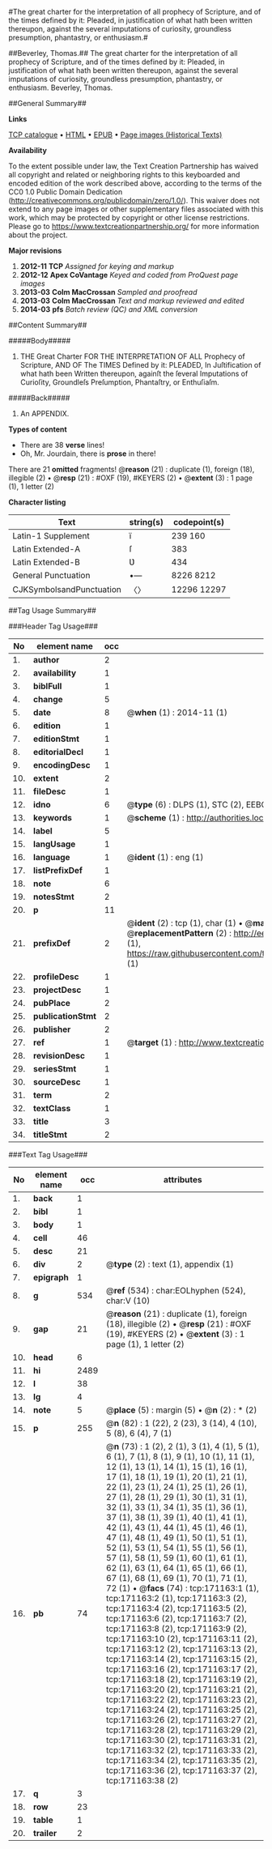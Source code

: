 #The great charter for the interpretation of all prophecy of Scripture, and of the times defined by it: Pleaded, in justification of what hath been written thereupon, against the several imputations of curiosity, groundless presumption, phantastry, or enthusiasm.#

##Beverley, Thomas.##
The great charter for the interpretation of all prophecy of Scripture, and of the times defined by it: Pleaded, in justification of what hath been written thereupon, against the several imputations of curiosity, groundless presumption, phantastry, or enthusiasm.
Beverley, Thomas.

##General Summary##

**Links**

[TCP catalogue](http://www.ota.ox.ac.uk/tcp/)  • 
[HTML](http://tei.it.ox.ac.uk/tcp/Texts-HTML/free/A76/A76491.html)  • 
[EPUB](http://tei.it.ox.ac.uk/tcp/Texts-EPUB/free/A76/A76491.epub) • 
[Page images (Historical Texts)](https://historicaltexts.jisc.ac.uk/eebo-45097548e)

**Availability**

To the extent possible under law, the Text Creation Partnership has waived all copyright and related or neighboring rights to this keyboarded and encoded edition of the work described above, according to the terms of the CC0 1.0 Public Domain Dedication (http://creativecommons.org/publicdomain/zero/1.0/). This waiver does not extend to any page images or other supplementary files associated with this work, which may be protected by copyright or other license restrictions. Please go to https://www.textcreationpartnership.org/ for more information about the project.

**Major revisions**

1. __2012-11__ __TCP__ *Assigned for keying and markup*
1. __2012-12__ __Apex CoVantage__ *Keyed and coded from ProQuest page images*
1. __2013-03__ __Colm MacCrossan__ *Sampled and proofread*
1. __2013-03__ __Colm MacCrossan__ *Text and markup reviewed and edited*
1. __2014-03__ __pfs__ *Batch review (QC) and XML conversion*

##Content Summary##

#####Body#####

1. THE Great Charter FOR THE INTERPRETATION OF ALL Prophecy of Scripture, AND OF The TIMES Defined by it: PLEADED, In Juſtification of what hath been Written thereupon, againſt the ſeveral Imputations of Curioſity, Groundleſs Preſumption, Phantaſtry, or Enthuſiaſm.

#####Back#####

1. An APPENDIX.

**Types of content**

  * There are 38 **verse** lines!
  * Oh, Mr. Jourdain, there is **prose** in there!

There are 21 **omitted** fragments! 
 @__reason__ (21) : duplicate (1), foreign (18), illegible (2)  •  @__resp__ (21) : #OXF (19), #KEYERS (2)  •  @__extent__ (3) : 1 page (1), 1 letter (2)

**Character listing**


|Text|string(s)|codepoint(s)|
|---|---|---|
|Latin-1 Supplement|ï |239 160|
|Latin Extended-A|ſ|383|
|Latin Extended-B|Ʋ|434|
|General Punctuation|•—|8226 8212|
|CJKSymbolsandPunctuation|〈〉|12296 12297|

##Tag Usage Summary##

###Header Tag Usage###

|No|element name|occ|attributes|
|---|---|---|---|
|1.|__author__|2||
|2.|__availability__|1||
|3.|__biblFull__|1||
|4.|__change__|5||
|5.|__date__|8| @__when__ (1) : 2014-11 (1)|
|6.|__edition__|1||
|7.|__editionStmt__|1||
|8.|__editorialDecl__|1||
|9.|__encodingDesc__|1||
|10.|__extent__|2||
|11.|__fileDesc__|1||
|12.|__idno__|6| @__type__ (6) : DLPS (1), STC (2), EEBO-CITATION (1), OCLC (1), VID (1)|
|13.|__keywords__|1| @__scheme__ (1) : http://authorities.loc.gov/ (1)|
|14.|__label__|5||
|15.|__langUsage__|1||
|16.|__language__|1| @__ident__ (1) : eng (1)|
|17.|__listPrefixDef__|1||
|18.|__note__|6||
|19.|__notesStmt__|2||
|20.|__p__|11||
|21.|__prefixDef__|2| @__ident__ (2) : tcp (1), char (1)  •  @__matchPattern__ (2) : ([0-9\-]+):([0-9IVX]+) (1), (.+) (1)  •  @__replacementPattern__ (2) : http://eebo.chadwyck.com/downloadtiff?vid=$1&page=$2 (1), https://raw.githubusercontent.com/textcreationpartnership/Texts/master/tcpchars.xml#$1 (1)|
|22.|__profileDesc__|1||
|23.|__projectDesc__|1||
|24.|__pubPlace__|2||
|25.|__publicationStmt__|2||
|26.|__publisher__|2||
|27.|__ref__|1| @__target__ (1) : http://www.textcreationpartnership.org/docs/. (1)|
|28.|__revisionDesc__|1||
|29.|__seriesStmt__|1||
|30.|__sourceDesc__|1||
|31.|__term__|2||
|32.|__textClass__|1||
|33.|__title__|3||
|34.|__titleStmt__|2||


###Text Tag Usage###

|No|element name|occ|attributes|
|---|---|---|---|
|1.|__back__|1||
|2.|__bibl__|1||
|3.|__body__|1||
|4.|__cell__|46||
|5.|__desc__|21||
|6.|__div__|2| @__type__ (2) : text (1), appendix (1)|
|7.|__epigraph__|1||
|8.|__g__|534| @__ref__ (534) : char:EOLhyphen (524), char:V (10)|
|9.|__gap__|21| @__reason__ (21) : duplicate (1), foreign (18), illegible (2)  •  @__resp__ (21) : #OXF (19), #KEYERS (2)  •  @__extent__ (3) : 1 page (1), 1 letter (2)|
|10.|__head__|6||
|11.|__hi__|2489||
|12.|__l__|38||
|13.|__lg__|4||
|14.|__note__|5| @__place__ (5) : margin (5)  •  @__n__ (2) : * (2)|
|15.|__p__|255| @__n__ (82) : 1 (22), 2 (23), 3 (14), 4 (10), 5 (8), 6 (4), 7 (1)|
|16.|__pb__|74| @__n__ (73) : 1 (2), 2 (1), 3 (1), 4 (1), 5 (1), 6 (1), 7 (1), 8 (1), 9 (1), 10 (1), 11 (1), 12 (1), 13 (1), 14 (1), 15 (1), 16 (1), 17 (1), 18 (1), 19 (1), 20 (1), 21 (1), 22 (1), 23 (1), 24 (1), 25 (1), 26 (1), 27 (1), 28 (1), 29 (1), 30 (1), 31 (1), 32 (1), 33 (1), 34 (1), 35 (1), 36 (1), 37 (1), 38 (1), 39 (1), 40 (1), 41 (1), 42 (1), 43 (1), 44 (1), 45 (1), 46 (1), 47 (1), 48 (1), 49 (1), 50 (1), 51 (1), 52 (1), 53 (1), 54 (1), 55 (1), 56 (1), 57 (1), 58 (1), 59 (1), 60 (1), 61 (1), 62 (1), 63 (1), 64 (1), 65 (1), 66 (1), 67 (1), 68 (1), 69 (1), 70 (1), 71 (1), 72 (1)  •  @__facs__ (74) : tcp:171163:1 (1), tcp:171163:2 (1), tcp:171163:3 (2), tcp:171163:4 (2), tcp:171163:5 (2), tcp:171163:6 (2), tcp:171163:7 (2), tcp:171163:8 (2), tcp:171163:9 (2), tcp:171163:10 (2), tcp:171163:11 (2), tcp:171163:12 (2), tcp:171163:13 (2), tcp:171163:14 (2), tcp:171163:15 (2), tcp:171163:16 (2), tcp:171163:17 (2), tcp:171163:18 (2), tcp:171163:19 (2), tcp:171163:20 (2), tcp:171163:21 (2), tcp:171163:22 (2), tcp:171163:23 (2), tcp:171163:24 (2), tcp:171163:25 (2), tcp:171163:26 (2), tcp:171163:27 (2), tcp:171163:28 (2), tcp:171163:29 (2), tcp:171163:30 (2), tcp:171163:31 (2), tcp:171163:32 (2), tcp:171163:33 (2), tcp:171163:34 (2), tcp:171163:35 (2), tcp:171163:36 (2), tcp:171163:37 (2), tcp:171163:38 (2)|
|17.|__q__|3||
|18.|__row__|23||
|19.|__table__|1||
|20.|__trailer__|2||

